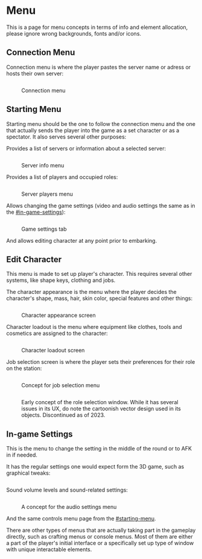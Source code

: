 # Menu

This is a page for menu concepts in terms of info and element allocation, please ignore wrong backgrounds, fonts and/or icons.

## Connection Menu

Connection menu is where the player pastes the server name or adress or hosts their own server:

<figure><img src="../../.gitbook/assets/image (1).png" alt=""><figcaption><p>Connection menu</p></figcaption></figure>

## Starting Menu

Starting menu should be the one to follow the connection menu and the one that actually sends the player into the game as a set character or as a spectator. It also serves several other purposes:

Provides a list of servers or information about a selected server:

<figure><img src="../../.gitbook/assets/server_info (1).png" alt=""><figcaption><p>Server info menu</p></figcaption></figure>

Provides a list of players and occupied roles:

<figure><img src="../../.gitbook/assets/players (2).png" alt=""><figcaption><p>Server players menu</p></figcaption></figure>

Allows changing the game settings (video and audio settings the same as in the [#in-game-settings](menu.md#in-game-settings "mention")):

<figure><img src="../../.gitbook/assets/game_settings.png" alt=""><figcaption><p>Game settings tab</p></figcaption></figure>

And allows editing character at any point prior to embarking.

## Edit Character

This menu is made to set up player's character. This requires several other systems, like shape keys, clothing and jobs.

The character appearance is the menu where the player decides the character's shape, mass, hair, skin color, special features and other things:

<figure><img src="../../.gitbook/assets/Xsp_z1uux_s (1).jpg" alt=""><figcaption><p>Character appearance screen</p></figcaption></figure>

Character loadout is the menu where equipment like clothes, tools and cosmetics are assigned to the character:

<figure><img src="../../.gitbook/assets/LcmLXfPdTl4 (1).jpg" alt=""><figcaption><p>Character loadout screen</p></figcaption></figure>

Job selection screen is where the player sets their preferences for their role on the station:&#x20;

<figure><img src="../../.gitbook/assets/image (24).png" alt=""><figcaption><p>Concept for job selection menu</p></figcaption></figure>

<figure><img src="../../.gitbook/assets/image (3).png" alt=""><figcaption><p>Early concept of the role selection window. While it has several issues in its UX, do note the cartoonish vector design used in its objects. Discontinued as of 2023.</p></figcaption></figure>

## In-game Settings&#x20;

This is the menu to change the setting in the middle of the round or to AFK in if needed.

It has the regular settings one would expect form the 3D game, such as graphical tweaks:

<figure><img src="../../.gitbook/assets/unknown.png" alt=""><figcaption></figcaption></figure>

Sound volume levels and sound-related settings:

<figure><img src="../../.gitbook/assets/unknown (1).png" alt=""><figcaption><p>A concept for the audio settings menu</p></figcaption></figure>

And the same controls menu page from the [#starting-menu](menu.md#starting-menu "mention").&#x20;

There are other types of menus that are actually taking part in the gameplay directly, such as crafting menus or console menus. Most of them are either a part of the player's initial interface or a specifically set up type of window with unique interactable elements.&#x20;
